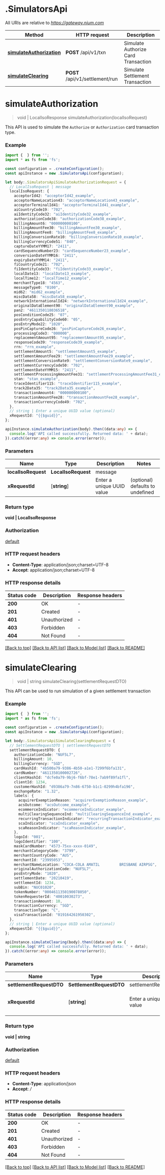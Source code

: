 # .SimulatorsApi

All URIs are relative to *https://gateway.nium.com*

Method | HTTP request | Description
------------- | ------------- | -------------
[**simulateAuthorization**](SimulatorsApi.md#simulateAuthorization) | **POST** /api/v1/txn | Simulate Authorize Card Transaction
[**simulateClearing**](SimulatorsApi.md#simulateClearing) | **POST** /api/v1/settlement/run | Simulate Settlement Transaction


# **simulateAuthorization**
> void | LocalIsoResponse simulateAuthorization(localIsoRequest)

This API is used to simulate the `Authorize` or `Authorization` card transaction type.

### Example


```typescript
import {  } from '';
import * as fs from 'fs';

const configuration = .createConfiguration();
const apiInstance = new .SimulatorsApi(configuration);

let body:.SimulatorsApiSimulateAuthorizationRequest = {
  // LocalIsoRequest | message
  localIsoRequest: {
    acceptorId42: "acceptorId42_example",
    acceptorNameLocation43: "acceptorNameLocation43_example",
    acceptorTerminalId41: "acceptorTerminalId41_example",
    aiCountryCode19: "702",
    aiIdentityCode32: "aiIdentityCode32_example",
    authorizationCode38: "authorizationCode38_example",
    billingAmount6: "000000000100",
    billingAmountFee30: "billingAmountFee30_example",
    billingAmountFee8: "billingAmountFee8_example",
    billingConversionRate10: "billingConversionRate10_example",
    billingCurrencyCode51: "840",
    captureDateYYMM17: "2411",
    cardSequenceNumber23: "cardSequenceNumber23_example",
    conversionDateYYMM16: "2411",
    expiryDateYYMM14: "2411",
    fiCountryCode21: "702",
    fiIdentityCode33: "fiIdentityCode33_example",
    localDate13: "localDate13_example",
    localTime12: "localTime12_example",
    merchantType18: "4563",
    messageType0: "0100",
    mid62: "mid62_example",
    miscData58: "miscData58_example",
    networkInternationalId24: "networkInternationalId24_example",
    originalDataElement90: "originalDataElement90_example",
    pan2: "4611350118036518",
    posConditionCode25: "07",
    posEntryCapabilityCode60: "05",
    posEntryMode22: "1020",
    posPinCaptureCode26: "posPinCaptureCode26_example",
    processingCode3: "000000",
    replacementAmount95: "replacementAmount95_example",
    responseCode39: "responseCode39_example",
    rrn: "rrn_example",
    settlementAmount5: "settlementAmount5_example",
    settlementAmountFee29: "settlementAmountFee29_example",
    settlementConversionRate9: "settlementConversionRate9_example",
    settlementCurrencyCode50: "702",
    settlementDateYYMM15: "2411",
    settlementProcessingAmountFee31: "settlementProcessingAmountFee31_example",
    stan: "stan_example",
    traceIdentifier115: "traceIdentifier115_example",
    track2Data35: "track2Data35_example",
    transactionAmount4: "000000000100",
    transactionAmountFee28: "transactionAmountFee28_example",
    transactionCurrencyCode49: "702",
  },
  // string | Enter a unique UUID value (optional)
  xRequestId: "{{$guid}}",
};

apiInstance.simulateAuthorization(body).then((data:any) => {
  console.log('API called successfully. Returned data: ' + data);
}).catch((error:any) => console.error(error));
```


### Parameters

Name | Type | Description  | Notes
------------- | ------------- | ------------- | -------------
 **localIsoRequest** | **LocalIsoRequest**| message |
 **xRequestId** | [**string**] | Enter a unique UUID value | (optional) defaults to undefined


### Return type

**void | LocalIsoResponse**

### Authorization

[default](README.md#default)

### HTTP request headers

 - **Content-Type**: application/json;charset=UTF-8
 - **Accept**: application/json;charset=UTF-8


### HTTP response details
| Status code | Description | Response headers |
|-------------|-------------|------------------|
**200** | OK |  -  |
**201** | Created |  -  |
**401** | Unauthorized |  -  |
**403** | Forbidden |  -  |
**404** | Not Found |  -  |

[[Back to top]](#) [[Back to API list]](README.md#documentation-for-api-endpoints) [[Back to Model list]](README.md#documentation-for-models) [[Back to README]](README.md)

# **simulateClearing**
> void | string simulateClearing(settlementRequestDTO)

This API can be used to run simulation of a given settlement transaction

### Example


```typescript
import {  } from '';
import * as fs from 'fs';

const configuration = .createConfiguration();
const apiInstance = new .SimulatorsApi(configuration);

let body:.SimulatorsApiSimulateClearingRequest = {
  // SettlementRequestDTO | settlementRequestDTO
  settlementRequestDTO: {
    authorizationCode: "NUF5L7",
    billingAmount: 10,
    billingCurrency: "SGD",
    cardHashId: "4b500a79-9386-4b50-a1e1-7299f6bfa131",
    cardNumber: "4611350100002726",
    clientHashId: "dcfe0a79-9bj6-f6bf-78e1-7ab9f89fa1fl",
    clientId: 1234,
    customerHashId: "d9386a79-7n86-6750-b1c1-0299h4bfa196",
    exchangeRate: "1.32",
    labels: {
      acquirerExemptionReason: "acquirerExemptionReason_example",
      acsOutcome: "acsOutcome_example",
      ecommerceIndicator: "ecommerceIndicator_example",
      multiClearingSequenceInd: "multiClearingSequenceInd_example",
      recurringTransactionIndicator: "recurringTransactionIndicator_example",
      scaIndicator: "scaIndicator_example",
      scaReasonIndicator: "scaReasonIndicator_example",
    },
    logoId: "001",
    logoIdentifier: "100",
    maskCardNumber: "4573-75xx-xxxx-0149",
    merchantCategoryCode: "3799",
    merchantCountryCode: "AUS",
    merchantId: "23995053",
    merchantNameLocation: "COCA-COLA AMATIL         BRISBANE AIRPSG",
    originalAuthorizationCode: "NUF5L7",
    posEntryMode: "1020",
    settlementDate: "20210419",
    settlementId: 1234,
    subBin: "NUC01020",
    tokenNumber: "0004611350190078050",
    tokenRequesterId: "40010030273",
    transactionAmount: 10,
    transactionCurrency: "SGD",
    transactionType: "C",
    visaTransactionId: "019164261950302",
  },
  // string | Enter a unique UUID value (optional)
  xRequestId: "{{$guid}}",
};

apiInstance.simulateClearing(body).then((data:any) => {
  console.log('API called successfully. Returned data: ' + data);
}).catch((error:any) => console.error(error));
```


### Parameters

Name | Type | Description  | Notes
------------- | ------------- | ------------- | -------------
 **settlementRequestDTO** | **SettlementRequestDTO**| settlementRequestDTO |
 **xRequestId** | [**string**] | Enter a unique UUID value | (optional) defaults to undefined


### Return type

**void | string**

### Authorization

[default](README.md#default)

### HTTP request headers

 - **Content-Type**: application/json
 - **Accept**: */*


### HTTP response details
| Status code | Description | Response headers |
|-------------|-------------|------------------|
**200** | OK |  -  |
**201** | Created |  -  |
**401** | Unauthorized |  -  |
**403** | Forbidden |  -  |
**404** | Not Found |  -  |

[[Back to top]](#) [[Back to API list]](README.md#documentation-for-api-endpoints) [[Back to Model list]](README.md#documentation-for-models) [[Back to README]](README.md)



